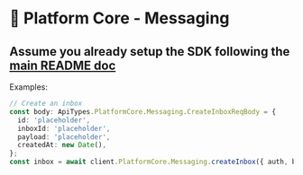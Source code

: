 # 🧍 Platform Core - Messaging
## Assume you already setup the SDK following the [main README doc](https://github.com/Mingyang-Li/mattr-vii#readme)
Examples:
```ts
// Create an inbox
const body: ApiTypes.PlatformCore.Messaging.CreateInboxReqBody = {
  id: 'placeholder',
  inboxId: 'placeholder',
  payload: 'placeholder',
  createdAt: new Date(),
};
const inbox = await client.PlatformCore.Messaging.createInbox({ auth, body });
```